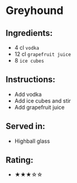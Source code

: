 # Greyhound

## Ingredients:
- 4 cl `vodka`
- 12 cl `grapefruit juice` <!-- - 10 cl `grapefruit juice` -->
- 8 `ice cubes`

## Instructions:
- Add vodka
- Add ice cubes and stir
- Add grapefruit juice

## Served in:
- Highball glass

## Rating:
- ★★★☆☆